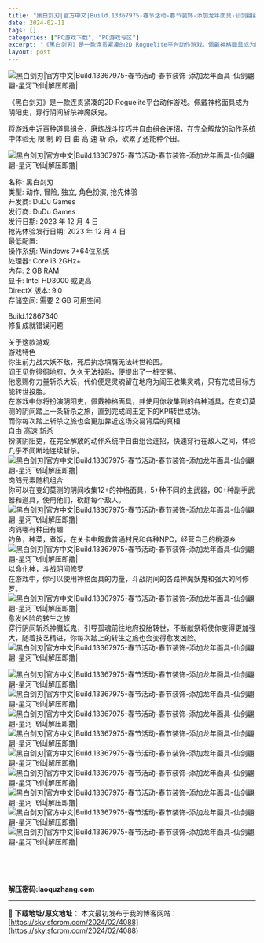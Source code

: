 ```yaml
---
title: "黑白剑刃|官方中文|Build.13367975-春节活动-春节装饰-添加龙年面具-仙剑翩翩-星河飞仙|解压即撸|"
date: 2024-02-11
tags: []
categories: ["PC游戏下载", "PC游戏专区"]
excerpt: "《黑白剑刃》是一款连贯紧凑的2D Roguelite平台动作游戏。佩戴神格面具成为阴阳吏，穿行阴间斩杀神魔妖鬼。 将游戏中近百种道具组合，磨炼战斗技巧并自由组合连招，在完全解放的动作系统中体验无 限 制 的 自 由 高 速 斩 杀，砍累了还能种个田。 名称: 黑白剑刃 类型: 动作, 冒险, 独立,&hellip;"
layout: post
---
```


 <p><img title="11111.jpg" src="https://img.piclabo.xyz/2023/12/05/67e9ebfb98d38.jpg" alt="黑白剑刃|官方中文|Build.13367975-春节活动-春节装饰-添加龙年面具-仙剑翩翩-星河飞仙|解压即撸|" /></p> <p>《黑白剑刃》是一款连贯紧凑的2D Roguelite平台动作游戏。佩戴神格面具成为阴阳吏，穿行阴间斩杀神魔妖鬼。</p> <p>将游戏中近百种道具组合，磨炼战斗技巧并自由组合连招，在完全解放的动作系统中体验无 限 制 的 自 由 高 速 斩 杀，砍累了还能种个田。</p> <p><img src="https://media.st.dl.eccdnx.com/steam/apps/2369950/header_schinese.jpg?t=1701684588" alt="黑白剑刃|官方中文|Build.13367975-春节活动-春节装饰-添加龙年面具-仙剑翩翩-星河飞仙|解压即撸|" /></p> <p>名称: 黑白剑刃<br /> 类型: 动作, 冒险, 独立, 角色扮演, 抢先体验<br /> 开发商: DuDu Games<br /> 发行商: DuDu Games<br /> 发行日期: 2023 年 12 月 4 日<br /> 抢先体验发行日期: 2023 年 12 月 4 日<br /> 最低配置:<br /> 操作系统: Windows 7+64位系统<br /> 处理器: Core i3 2GHz+<br /> 内存: 2 GB RAM<br /> 显卡: Intel HD3000 或更高<br /> DirectX 版本: 9.0<br /> 存储空间: 需要 2 GB 可用空间</p> <p>Build.12867340<br /> 修复成就错误问题</p> <p>关于这款游戏<br /> 游戏特色<br /> 你生前力战大妖不敌，死后执念填膺无法转世轮回。<br /> 阎王见你徘徊地府，久久无法投胎，便提出了一桩交易。<br /> 他愿赐你力量斩杀大妖，代价便是灵魂留在地府为阎王收集灵魂，只有完成目标方能转世投胎。<br /> 在游戏中你将扮演阴阳吏，佩戴神格面具，并使用你收集到的各种道具，在变幻莫测的阴间踏上一条斩杀之旅，直到完成阎王定下的KPI转世成功。<br /> 而你每次踏上斩杀之旅也会更加靠近这场交易背后的真相<br /> 自由 高速 斩杀<br /> 扮演阴阳吏，在完全解放的动作系统中自由组合连招，快速穿行在敌人之间，体验几乎不间断地连续斩杀。<br /> <img src="https://media.st.dl.eccdnx.com/steam/apps/2369950/extras/image__1_.gif?t=1701684588" alt="黑白剑刃|官方中文|Build.13367975-春节活动-春节装饰-添加龙年面具-仙剑翩翩-星河飞仙|解压即撸|" /><br /> 肉鸽元素随机组合<br /> 你可以在变幻莫测的阴间收集12+的神格面具，5+种不同的主武器，80+种副手武器和道具，使用他们，砍翻每个敌人。<br /> <img src="https://media.st.dl.eccdnx.com/steam/apps/2369950/extras/image__2_.gif?t=1701684588" alt="黑白剑刃|官方中文|Build.13367975-春节活动-春节装饰-添加龙年面具-仙剑翩翩-星河飞仙|解压即撸|" /><br /> 肉鸽哪有种田有趣<br /> 钓鱼，种菜，煮饭，在关卡中解救普通村民和各种NPC，经营自己的桃源乡<br /> <img src="https://media.st.dl.eccdnx.com/steam/apps/2369950/extras/image__3_.gif?t=1701684588" alt="黑白剑刃|官方中文|Build.13367975-春节活动-春节装饰-添加龙年面具-仙剑翩翩-星河飞仙|解压即撸|" /><br /> 以命化神，斗战阴间修罗<br /> 在游戏中，你可以使用神格面具的力量，斗战阴间的各路神魔妖鬼和强大的阿修罗。<br /> <img src="https://media.st.dl.eccdnx.com/steam/apps/2369950/extras/image__6_.gif?t=1701684588" alt="黑白剑刃|官方中文|Build.13367975-春节活动-春节装饰-添加龙年面具-仙剑翩翩-星河飞仙|解压即撸|" /><br /> 愈发凶险的转生之旅<br /> 穿行阴间斩杀神魔妖鬼，引导孤魂前往地府投胎转世，不断献祭将使你变得更加强大，随着技艺精进，你每次踏上的转生之旅也会变得愈发凶险。<br /> <img src="https://media.st.dl.eccdnx.com/steam/apps/2369950/extras/image__4_.gif?t=1701684588" alt="黑白剑刃|官方中文|Build.13367975-春节活动-春节装饰-添加龙年面具-仙剑翩翩-星河飞仙|解压即撸|" /></p> <p><img src="https://media.st.dl.eccdnx.com/steam/apps/2369950/library_hero.jpg?t=1695705513" alt="黑白剑刃|官方中文|Build.13367975-春节活动-春节装饰-添加龙年面具-仙剑翩翩-星河飞仙|解压即撸|" /><br /> <img src="https://media.st.dl.eccdnx.com/steam/apps/2369950/ss_197168740fefb6cab0e1ff4d762a6329cca4d940.1920x1080.jpg?t=1701684588" alt="黑白剑刃|官方中文|Build.13367975-春节活动-春节装饰-添加龙年面具-仙剑翩翩-星河飞仙|解压即撸|" /><br /> <img src="https://media.st.dl.eccdnx.com/steam/apps/2369950/ss_aae03472e2abc50e2a8de4cacad30384b06d173f.1920x1080.jpg?t=1701684588" alt="黑白剑刃|官方中文|Build.13367975-春节活动-春节装饰-添加龙年面具-仙剑翩翩-星河飞仙|解压即撸|" /><br /> <img src="https://media.st.dl.eccdnx.com/steam/apps/2369950/ss_29355b31aa6781323e1ccdef20cb60eeb1c38bc8.1920x1080.jpg?t=1701684588" alt="黑白剑刃|官方中文|Build.13367975-春节活动-春节装饰-添加龙年面具-仙剑翩翩-星河飞仙|解压即撸|" /><br /> <img src="https://media.st.dl.eccdnx.com/steam/apps/2369950/ss_46f96bc94aa3f1b472ebb666003bd1e5ac143f13.1920x1080.jpg?t=1701684588" alt="黑白剑刃|官方中文|Build.13367975-春节活动-春节装饰-添加龙年面具-仙剑翩翩-星河飞仙|解压即撸|" /><br /> <img src="https://media.st.dl.eccdnx.com/steam/apps/2369950/ss_27e2d2f3547784e5697952e3cc1f93c616206c98.1920x1080.jpg?t=1701684588" alt="黑白剑刃|官方中文|Build.13367975-春节活动-春节装饰-添加龙年面具-仙剑翩翩-星河飞仙|解压即撸|" /><br /> <img src="https://media.st.dl.eccdnx.com/steam/apps/2369950/ss_4685fcec78994e5e61cfb20aa78fbeaad02c622c.1920x1080.jpg?t=1701684588" alt="黑白剑刃|官方中文|Build.13367975-春节活动-春节装饰-添加龙年面具-仙剑翩翩-星河飞仙|解压即撸|" /><br /> <img src="https://media.st.dl.eccdnx.com/steam/apps/2369950/ss_b7997a9b43707a4d0d0211e69205d51c6fb61da6.1920x1080.jpg?t=1701684588" alt="黑白剑刃|官方中文|Build.13367975-春节活动-春节装饰-添加龙年面具-仙剑翩翩-星河飞仙|解压即撸|" /><br /> <img src="https://media.st.dl.eccdnx.com/steam/apps/2369950/ss_90e1d7dd5cbabdfe4d8568198c6248ef4733c131.1920x1080.jpg?t=1701684588" alt="黑白剑刃|官方中文|Build.13367975-春节活动-春节装饰-添加龙年面具-仙剑翩翩-星河飞仙|解压即撸|" /></p> <p>&nbsp;</p> <p>&nbsp;</p> <p><strong>解压密码:laoquzhang.com</strong></p> <p><strong></strong></p> <p><strong></strong></p> 

---
📖 **下载地址/原文地址：** 本文最初发布于我的博客网站：[https://sky.sfcrom.com/2024/02/4088](https://sky.sfcrom.com/2024/02/4088)
